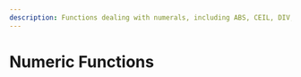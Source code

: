 ```yaml
---
description: Functions dealing with numerals, including ABS, CEIL, DIV, EXP, PI, SIN, etc...
---
```


# Numeric Functions

